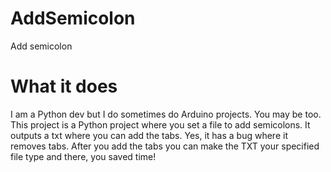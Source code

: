 # AddSemicolon
Add semicolon



# What it does
I am a Python dev but I do sometimes do Arduino
projects. You may be too.
This project is a Python project where you set a file to add semicolons.
It outputs a txt where you can add the tabs. Yes, it has a bug where it removes tabs.
After you add the tabs you can make the TXT your specified file type and there, you saved time!
